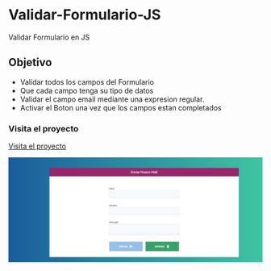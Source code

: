# Validar-Formulario-JS
Validar Formulario en JS

## Objetivo
+ Validar todos los campos del Formulario
+ Que cada campo tenga su tipo de datos
+ Validar el campo email mediante una expresion regular.
+ Activar el Boton una vez que los campos estan completados

### Visita el proyecto

[Visita el proyecto](https://miguelpl32.github.io/Validar-Formulario-JS/)

![](validar-formulario.jpg)
